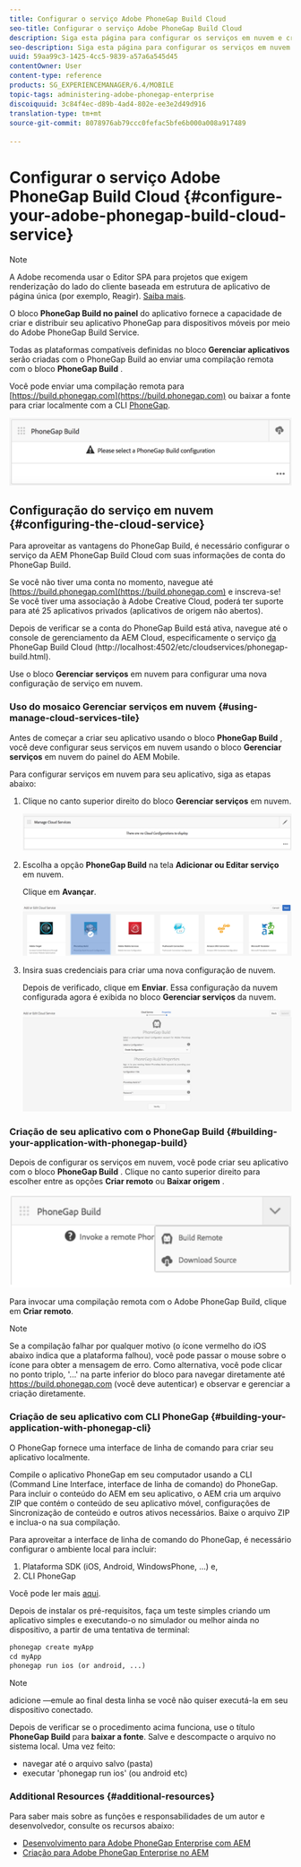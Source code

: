 ```yaml
---
title: Configurar o serviço Adobe PhoneGap Build Cloud
seo-title: Configurar o serviço Adobe PhoneGap Build Cloud
description: Siga esta página para configurar os serviços em nuvem e criar seu aplicativo com a criação do PhoneGap.
seo-description: Siga esta página para configurar os serviços em nuvem e criar seu aplicativo com a criação do PhoneGap.
uuid: 59aa99c3-1425-4cc5-9839-a57a6a545d45
contentOwner: User
content-type: reference
products: SG_EXPERIENCEMANAGER/6.4/MOBILE
topic-tags: administering-adobe-phonegap-enterprise
discoiquuid: 3c84f4ec-d89b-4ad4-802e-ee3e2d49d916
translation-type: tm+mt
source-git-commit: 8078976ab79ccc0fefac5bfe6b000a008a917489

---
```



# Configurar o serviço Adobe PhoneGap Build Cloud {#configure-your-adobe-phonegap-build-cloud-service}

>[!NOTE]
>
>A Adobe recomenda usar o Editor SPA para projetos que exigem renderização do lado do cliente baseada em estrutura de aplicativo de página única (por exemplo, Reagir). [Saiba mais](/help/sites-developing/spa-overview.md).

O bloco **PhoneGap Build no painel** do aplicativo fornece a capacidade de criar e distribuir seu aplicativo PhoneGap para dispositivos móveis por meio do Adobe PhoneGap Build Service.

Todas as plataformas compatíveis definidas no bloco **Gerenciar aplicativos** serão criadas com o PhoneGap Build ao enviar uma compilação remota com o bloco **PhoneGap Build** .

Você pode enviar uma compilação remota para [https://build.phonegap.com](https://build.phonegap.com) ou baixar a fonte para criar localmente com a CLI [PhoneGap](https://docs.phonegap.com/references/phonegap-cli/).

![Mosaico do PhoneGap Build](assets/chlimage_1-60.png)

## Configuração do serviço em nuvem {#configuring-the-cloud-service}

Para aproveitar as vantagens do PhoneGap Build, é necessário configurar o serviço da AEM PhoneGap Build Cloud com suas informações de conta do PhoneGap Build.

Se você não tiver uma conta no momento, navegue até [https://build.phonegap.com](https://build.phonegap.com) e inscreva-se! Se você tiver uma associação à Adobe Creative Cloud, poderá ter suporte para até 25 aplicativos privados (aplicativos de origem não abertos).

Depois de verificar se a conta do PhoneGap Build está ativa, navegue até o console de gerenciamento da AEM Cloud, especificamente o serviço [da](http://localhost:4502/etc/cloudservices/phonegap-build.html) PhoneGap Build Cloud (http://localhost:4502/etc/cloudservices/phonegap-build.html).

Use o bloco **Gerenciar serviços** em nuvem para configurar uma nova configuração de serviço em nuvem.

### Uso do mosaico Gerenciar serviços em nuvem {#using-manage-cloud-services-tile}

Antes de começar a criar seu aplicativo usando o bloco **PhoneGap Build** , você deve configurar seus serviços em nuvem usando o bloco **Gerenciar serviços** em nuvem do painel do AEM Mobile.

Para configurar serviços em nuvem para seu aplicativo, siga as etapas abaixo:

1. Clique no canto superior direito do bloco **Gerenciar serviços** em nuvem.

   ![chlimage_1-61](assets/chlimage_1-61.png)

1. Escolha a opção **PhoneGap Build** na tela **Adicionar ou Editar serviço** em nuvem.

   Clique em **Avançar**.

   ![chlimage_1-62](assets/chlimage_1-62.png)

1. Insira suas credenciais para criar uma nova configuração de nuvem.

   Depois de verificado, clique em **Enviar**. Essa configuração da nuvem configurada agora é exibida no bloco **Gerenciar serviços** da nuvem.

   ![chlimage_1-63](assets/chlimage_1-63.png)

### Criação de seu aplicativo com o PhoneGap Build {#building-your-application-with-phonegap-build}

Depois de configurar os serviços em nuvem, você pode criar seu aplicativo com o bloco **PhoneGap Build** . Clique no canto superior direito para escolher entre as opções **Criar remoto** ou **Baixar origem** .

![chlimage_1-64](assets/chlimage_1-64.png)

Para invocar uma compilação remota com o Adobe PhoneGap Build, clique em **Criar remoto**.

>[!NOTE]
>
>Se a compilação falhar por qualquer motivo (o ícone vermelho do iOS abaixo indica que a plataforma falhou), você pode passar o mouse sobre o ícone para obter a mensagem de erro. Como alternativa, você pode clicar no ponto triplo, &#39;...&#39; na parte inferior do bloco para navegar diretamente até https://build.phonegap.com (você deve autenticar) e observar e gerenciar a criação diretamente.

### Criação de seu aplicativo com CLI PhoneGap {#building-your-application-with-phonegap-cli}

O PhoneGap fornece uma interface de linha de comando para criar seu aplicativo localmente.

Compile o aplicativo PhoneGap em seu computador usando a CLI (Command Line Interface, interface de linha de comando) do PhoneGap. Para incluir o conteúdo do AEM em seu aplicativo, o AEM cria um arquivo ZIP que contém o conteúdo de seu aplicativo móvel, configurações de Sincronização de conteúdo e outros ativos necessários. Baixe o arquivo ZIP e inclua-o na sua compilação.

Para aproveitar a interface de linha de comando do PhoneGap, é necessário configurar o ambiente local para incluir:

1. Plataforma SDK (iOS, Android, WindowsPhone, ...) e,
1. CLI PhoneGap

Você pode ler mais [aqui](https://docs.phonegap.com/references/phonegap-cli/).

Depois de instalar os pré-requisitos, faça um teste simples criando um aplicativo simples e executando-o no simulador ou melhor ainda no dispositivo, a partir de uma tentativa de terminal:

```xml
phonegap create myApp
cd myApp
phonegap run ios (or android, ...)
```

>[!NOTE]
>
>adicione —emule ao final desta linha se você não quiser executá-la em seu dispositivo conectado.

Depois de verificar se o procedimento acima funciona, use o título **PhoneGap Build** para **baixar a fonte**. Salve e descompacte o arquivo no sistema local. Uma vez feito:

* navegar até o arquivo salvo (pasta)
* executar &#39;phonegap run ios&#39; (ou android etc)

### Additional Resources {#additional-resources}

Para saber mais sobre as funções e responsabilidades de um autor e desenvolvedor, consulte os recursos abaixo:

* [Desenvolvimento para Adobe PhoneGap Enterprise com AEM](/help/mobile/developing-in-phonegap.md)
* [Criação para Adobe PhoneGap Enterprise no AEM](/help/mobile/phonegap.md)
